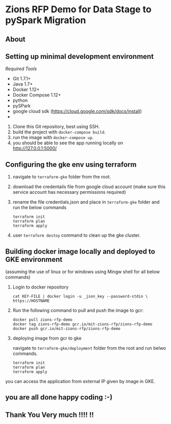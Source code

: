 # Zions RFP Demo for Data Stage to pySpark Migration

## About

## Setting up minimal development environment

*Required Tools*
   * Git 1.7.1+
   * Java 1.7+
   * Docker 1.12+
   * Docker Compose 1.12+
   * python
   * pySPark
   * google cloud sdk (https://cloud.google.com/sdk/docs/install)
   *

1. Clone this Git repository, best using SSH.
2. build the project with `docker-compose build`.
3. run the image with `docker-compose up`.
4. you should be able to see the app running locally on http://127.0.0.1:5000/


## Configuring the gke env using terraform
1. navigate to `terraform-gke` folder from the root.
2. download the credentails file from google cloud account (make sure this service account has necessary permissions required)
3. rename the file credentials.json and place in `terraform-gke` folder and run the below commands 
   
   ```
   terraform init
   terraform plan
   terraform apply
   ```
4. user `terraform destoy` command to clean up the gke cluster.
   
## Building docker image locally and deployed to GKE environment
(assuming the use of linux or for windows using Mingw shell for all below commands)

1. Login to docker repository 
   ```
   cat KEY-FILE | docker login -u _json_key --password-stdin \
   https://HOSTNAME
   ```
2. Run the following command to pull and push the image to gcr:
   ```
   docker pull zions-rfp-demo
   docker tag zions-rfp-demo gcr.io/mit-zions-rfp/zions-rfp-demo
   docker push gcr.io/mit-zions-rfp/zions-rfp-demo
   ```
3. deploying image from gcr to gke

    navigate to `terraform-gke/deployment` folder from the root and run belwo commands.

    ```
   terraform init
   terraform plan
   terraform apply
   ```
you can access the application from external IP given by image in GKE.

## you are all done happy coding :-)
## Thank You Very much !!!! !!
